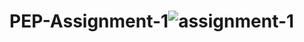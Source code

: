 # PEP-Assignment-1![assignment-1](https://user-images.githubusercontent.com/57222581/213476996-61f30e52-7c80-4469-9eba-1472dbeff003.gif)

